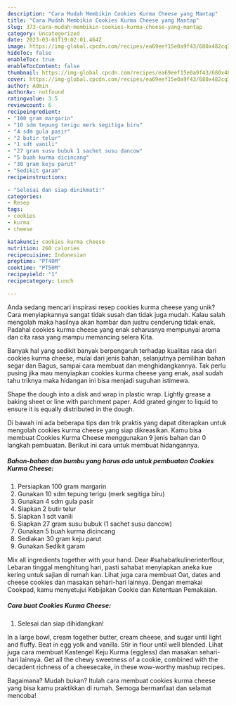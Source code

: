 ```yaml
---
description: "Cara Mudah Membikin Cookies Kurma Cheese yang Mantap"
title: "Cara Mudah Membikin Cookies Kurma Cheese yang Mantap"
slug: 373-cara-mudah-membikin-cookies-kurma-cheese-yang-mantap
category: Uncategorized
date: 2023-03-01T19:02:01.464Z
image: https://img-global.cpcdn.com/recipes/ea69eef15e0a9f43/680x482cq70/cookies-kurma-cheese-foto-resep-utama.jpg
hideToc: false
enableToc: true
enableTocContent: false
thumbnail: https://img-global.cpcdn.com/recipes/ea69eef15e0a9f43/680x482cq70/cookies-kurma-cheese-foto-resep-utama.jpg
cover: https://img-global.cpcdn.com/recipes/ea69eef15e0a9f43/680x482cq70/cookies-kurma-cheese-foto-resep-utama.jpg
author: Admin
authorAv: notfound
ratingvalue: 3.5
reviewcount: 6
recipeingredient:
- "100 gram margarin"
- "10 sdm tepung terigu merk segitiga biru"
- "4 sdm gula pasir"
- "2 butir telur"
- "1 sdt vanili"
- "27 gram susu bubuk 1 sachet susu dancow"
- "5 buah kurma dicincang"
- "30 gram keju parut"
- "Sedikit garam"
recipeinstructions:

- "Selesai dan siap dinikmati!"
categories:
- Resep
tags:
- cookies
- kurma
- cheese

katakunci: cookies kurma cheese 
nutrition: 260 calories
recipecuisine: Indonesian
preptime: "PT40M"
cooktime: "PT50M"
recipeyield: "1"
recipecategory: Lunch

---
```





Anda sedang mencari inspirasi resep cookies kurma cheese yang unik? Cara menyiapkannya sangat tidak susah dan tidak juga mudah. Kalau salah mengolah maka hasilnya akan hambar dan justru cenderung tidak enak. Padahal cookies kurma cheese yang enak seharusnya mempunyai aroma dan cita rasa yang mampu memancing selera Kita.





Banyak hal yang sedikit banyak berpengaruh terhadap kualitas rasa dari cookies kurma cheese, mulai dari jenis bahan, selanjutnya pemilihan bahan segar dan Bagus, sampai cara membuat dan menghidangkannya. Tak perlu pusing jika mau menyiapkan cookies kurma cheese yang enak,      asal sudah tahu triknya maka hidangan ini bisa menjadi suguhan istimewa.














Shape the dough into a disk and wrap in plastic wrap. Lightly grease a baking sheet or line with parchment paper. Add grated ginger to liquid to ensure it is equally distributed in the dough.






Di bawah ini ada beberapa tips dan trik praktis yang dapat diterapkan untuk mengolah cookies kurma cheese yang siap dikreasikan. Kamu bisa membuat Cookies Kurma Cheese menggunakan 9 jenis bahan dan 0 langkah pembuatan. Berikut ini cara untuk membuat hidangannya.

<!--inarticleads1-->

##### Bahan-bahan dan bumbu yang harus ada untuk pembuatan Cookies Kurma Cheese:

1. Persiapkan 100 gram margarin
1. Gunakan 10 sdm tepung terigu (merk segitiga biru)
1. Gunakan 4 sdm gula pasir
1. Siapkan 2 butir telur
1. Siapkan 1 sdt vanili
1. Siapkan 27 gram susu bubuk (1 sachet susu dancow)
1. Gunakan 5 buah kurma dicincang
1. Sediakan 30 gram keju parut
1. Gunakan Sedikit garam


Mix all ingredients together with your hand. Dear #sahabatkulinerinterflour, Lebaran tinggal menghitung hari, pasti sahabat menyiapkan aneka kue kering untuk sajian di rumah kan. Lihat juga cara membuat Oat, dates and cheese cookies dan masakan sehari-hari lainnya. Dengan memakai Cookpad, kamu menyetujui Kebijakan Cookie dan Ketentuan Pemakaian. 

<!--inarticleads2-->

##### Cara buat Cookies Kurma Cheese:


1. Selesai dan siap dihidangkan!

In a large bowl, cream together butter, cream cheese, and sugar until light and fluffy. Beat in egg yolk and vanilla. Stir in flour until well blended. Lihat juga cara membuat Kastengel Keju Kurma (eggless) dan masakan sehari-hari lainnya. Get all the chewy sweetness of a cookie, combined with the decadent richness of a cheesecake, in these wow-worthy mashup recipes. 

Bagaimana? Mudah bukan? Itulah cara membuat cookies kurma cheese yang bisa kamu praktikkan di rumah. Semoga bermanfaat dan selamat mencoba!
